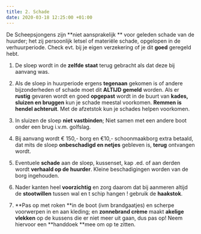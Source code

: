 ```yaml
---
title: 2. Schade
date: 2020-03-18 12:25:00 +01:00
---
```


De Scheepsjongens zijn **niet aansprakelijk ** voor geleden schade van de huurder;  het zij persoonlijk letsel of materiële schade, opgelopen in de verhuurperiode. Check  evt. bij je eigen verzekering of  je dit **goed** geregeld hebt.  
 
1) De sloep wordt in de **zelfde staat** terug gebracht als dat deze bij aanvang was. 

2) Als de sloep in huurperiode ergens **tegenaan** gekomen is of andere bijzonderheden of schade moet dit **ALTIJD gemeld** worden.
Als er **rustig** gevaren wordt en goed **opgepast** wordt in de buurt van **kades, sluizen en bruggen** kun je schade meestal voorkomen. **Remmen is hendel achteruit**. Met de afzetstok kun je schades helpen voorkomen.

3) In sluizen de sloep **niet vastbinden**; Niet samen met een andere boot onder een brug i.v.m. golfslag.

4) Bij aanvang wordt € 150,- borg en €10,- schoonmaakborg extra betaald, dat mits de sloep **onbeschadigd en netjes** gebleven is, **terug** ontvangen wordt.

5) Eventuele **schade** aan de sloep, kussenset, kap .ed. of aan derden wordt **verhaald op de huurder**. 
Kleine beschadigingen worden van de borg ingehouden.

6) Nader kanten heel **voorzichtig** en zorg daarom dat bij aanmeren altijd de **stootwillen** tussen wal en t schip hangen ! gebruik de **haakstok**.

7) **Pas op met roken **in de boot (ivm brandgaatjes) en scherpe voorwerpen in en aan kleding;
en **zonnebrand crème** maakt **akelige vlekken** op de kussens die er niet meer uit gaan, dus pas op! Neem hiervoor een **handdoek **mee om op te zitten.
